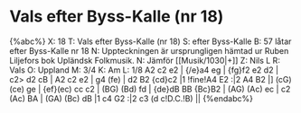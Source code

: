 # Vals efter Byss-Kalle (nr 18)

{%abc%}
X: 18
T: Vals efter Byss-Kalle (nr 18)
S: efter Byss-Kalle
B: 57 låtar efter Byss-Kalle nr 18
N: Uppteckningen är ursprungligen hämtad ur Ruben Liljefors bok Upländsk Folkmusik.
N: Jämför [[Musik/1030|+]]
Z: Nils L
R: Vals
O: Uppland
M: 3/4
K: Am
L: 1/8
A2 c2 e2 | {/e}a4 eg | {fg}f2 e2 d2 |  c2> d2 cB | A2 c2 e2 | g4 (fe) | 
d2 B2 {cd}c2 |1 !fine!A4 E2 :|2 A4 B2 |] (cG) (ce) ge | {ef}(ec) cc c2  | (BG) (Bd) fd | 
{de}dB BB {Bc}B2 | (AG) (Ac) ec | c2 (Ac) BA | (GA) (Bc) dB |1 c4 G2 :|2 c3 (d c!D.C.!B) ||
{%endabc%}

